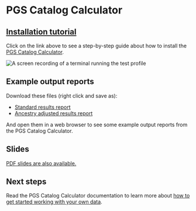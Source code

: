 # PGS Catalog Calculator

## [Installation tutorial](https://html-preview.github.io/?url=https://github.com/EBISPOT/eshg-2024-workshop/blob/main/4-pgs-calc-demo/install.html)

Click on the link above to see a step-by-step guide about how to install the [PGS Catalog Calculator](https://pgsc-calc.readthedocs.io/en/latest/).

![A screen recording of a terminal running the test profile](https://github.com/EBISPOT/eshg-2024-workshop/blob/main/4-pgs-calc-demo/img/testprofile.gif)

## Example output reports

Download these files (right click and save as):

* [Standard results report](https://raw.githubusercontent.com/EBISPOT/eshg-2024-workshop/main/4-pgs-calc-demo/standard-results.html?raw=true)
* [Ancestry adjusted results report](https://raw.githubusercontent.com/EBISPOT/eshg-2024-workshop/main/4-pgs-calc-demo/ancestry-results.html?raw=true)

And open them in a web browser to see some example output reports from the PGS Catalog Calculator. 

## Slides

[PDF slides are also available.](slides/)

## Next steps

Read the PGS Catalog Calculator documentation to learn more about [how to get started working with your own data](https://pgsc-calc.readthedocs.io/en/latest/getting-started.html).
